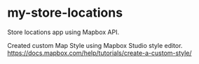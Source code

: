 # my-store-locations

Store locations app using Mapbox API.

Created custom Map Style using Mapbox Studio style editor. https://docs.mapbox.com/help/tutorials/create-a-custom-style/
